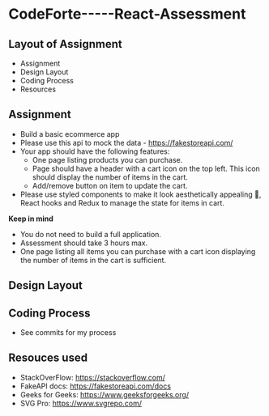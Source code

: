 # CodeForte-----React-Assessment

## Layout of Assignment
 - Assignment
 - Design Layout
 - Coding Process
 - Resources

 ## Assignment
 - Build a basic ecommerce app
- Please use this api to mock the data - https://fakestoreapi.com/
- Your app should have the following features:
  - One page listing products you can purchase.
  - Page should have a header with a cart icon on the top left. This icon should display the number of items in the cart.
  - Add/remove button on item to update the cart.
- Please use styled components to make it look aesthetically appealing 🌸, React hooks and Redux to manage the state for items in cart.

**Keep in mind** 

- You do not need to build a full application.
- Assessment should take 3 hours max.
- One page listing all items you can purchase with a cart icon displaying the number of items in the cart is sufficient.

## Design Layout

## Coding Process
 - See commits for my process

## Resouces used
 - StackOverFlow: https://stackoverflow.com/
 - FakeAPI docs: https://fakestoreapi.com/docs
 - Geeks for Geeks: https://www.geeksforgeeks.org/
 - SVG Pro: https://www.svgrepo.com/